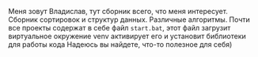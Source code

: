 Меня зовут Владислав, тут сборник всего, что меня интересует. 
Сборник сортировок и структур данных. Различные алгоритмы.
Почти все проекты содержат в себе файл ```start.bat```, этот файл загрузит виртуальное окружение venv активирует его и установит библиотеки для работы кода
Надеюсь вы найдете, что-то полезное для себя)

<!---
SyndromeMX/SyndromeMX is a ✨ special ✨ repository because its `README.md` (this file) appears on your GitHub profile.
You can click the Preview link to take a look at your changes.
--->
